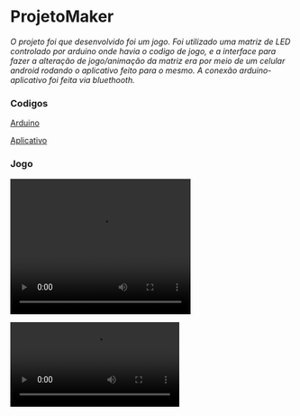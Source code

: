 # ProjetoMaker
<i>O projeto foi que desenvolvido foi um jogo.
Foi utilizado uma matriz de LED controlado por arduino onde havia o codigo de jogo, e a interface para fazer a alteração de jogo/animação da matriz era por meio de um celular android rodando o aplicativo feito para o mesmo.
A conexão arduino-aplicativo foi feita via bluethooth.</i>


### Codigos
[Arduino](https://github.com/filipebsmaia/ProjetoMaker/tree/master/arduino)

[Aplicativo](https://github.com/filipebsmaia/ProjetoMaker/tree/master/app)

### Jogo
<video width="320" height="240">
  <source src="https://github.com/filipebsmaia/ProjetoMaker/tree/master/video/maker.mp4" type="video/mp4">
</video>

![SnakeGame](https://github.com/filipebsmaia/ProjetoMaker/tree/master/video/maker.mp4)
